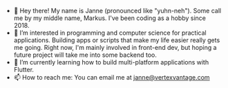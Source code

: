 - 👋 Hey there! My name is Janne (pronounced like "yuhn-neh"). Some call me by my middle name, Markus. I've been coding as a hobby since 2018.
- 👀 I’m interested in programming and computer science for practical applications. Building apps or scripts that make my life easier really gets me going. Right now, I'm mainly involved in front-end dev, but hoping a future project will take me into some backend too.
- 🌱 I’m currently learning how to build multi-platform applications with Flutter.
- 📫 How to reach me: You can email me at janne@vertexvantage.com

<!---
JanneMarkus/JanneMarkus is a ✨ special ✨ repository because its `README.md` (this file) appears on your GitHub profile.
You can click the Preview link to take a look at your changes.
--->

